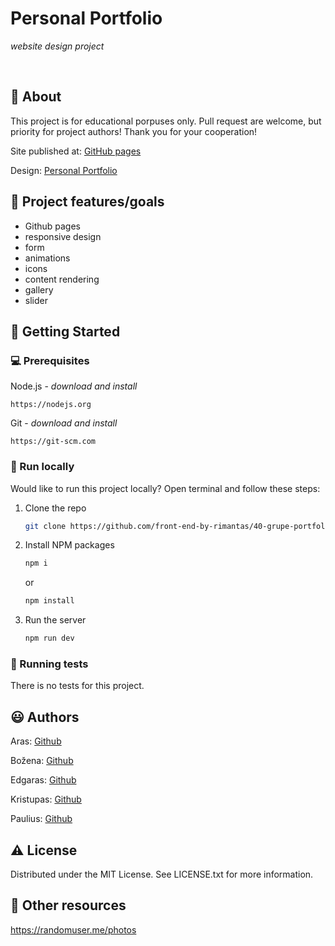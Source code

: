 # Personal Portfolio

_website design project_

<br>

## 🌟 About

This project is for educational porpuses only. Pull request are welcome, but priority for project authors! Thank you for your cooperation!

Site published at: [GitHub pages](https://front-end-by-rimantas.github.io/40-grupe-portfolio-personal/)

Design: [Personal Portfolio](https://preview.colorlib.com/theme/personal/)

## 🎯 Project features/goals

-   Github pages
-   responsive design
-   form
-   animations
-   icons
-   content rendering
-   gallery
-   slider

## 🧰 Getting Started

### 💻 Prerequisites

Node.js - _download and install_

```
https://nodejs.org
```

Git - _download and install_

```
https://git-scm.com
```

### 🏃 Run locally

Would like to run this project locally? Open terminal and follow these steps:

1. Clone the repo
    ```sh
    git clone https://github.com/front-end-by-rimantas/40-grupe-portfolio.git
    ```
2. Install NPM packages
    ```sh
    npm i
    ```
    or
    ```sh
    npm install
    ```
3. Run the server
    ```sh
    npm run dev
    ```

### 🧪 Running tests

There is no tests for this project.

## 😃 Authors

Aras: [Github](https://github.com/Dirigentas)

Božena: [Github](https://github.com/bozenakr)

Edgaras: [Github](https://github.com/JustEdga)

Kristupas: [Github](https://github.com/Kplukas)

Paulius: [Github](https://github.com/Paulius7778hhh)

## ⚠️ License

Distributed under the MIT License. See LICENSE.txt for more information.

## 🔗 Other resources

https://randomuser.me/photos
